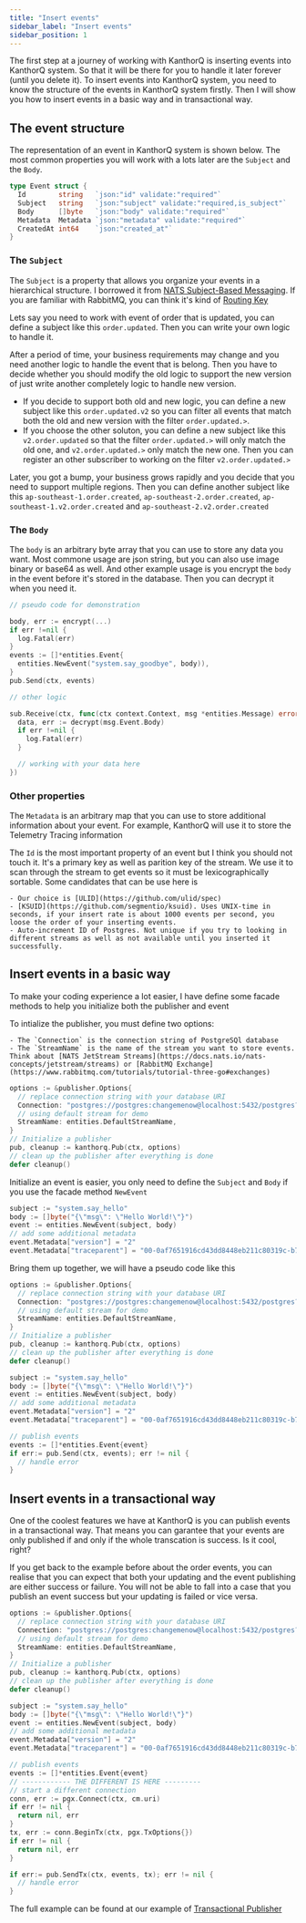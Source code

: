 ```yaml
---
title: "Insert events"
sidebar_label: "Insert events"
sidebar_position: 1
---
```


The first step at a journey of working with KanthorQ is inserting events into KanthorQ system. So that it will be there for you to handle it later forever (until you delete it). To insert events into KanthorQ system, you need to know the structure of the events in KanthorQ system firstly. Then I will show you how to insert events in a basic way and in transactional way.

## The event structure

The representation of an event in KanthorQ system is shown below. The most common properties you will work with a lots later are the `Subject` and the `Body`.

```go
type Event struct {
  Id        string   `json:"id" validate:"required"`
  Subject   string   `json:"subject" validate:"required,is_subject"`
  Body      []byte   `json:"body" validate:"required"`
  Metadata  Metadata `json:"metadata" validate:"required"`
  CreatedAt int64    `json:"created_at"`
}
```

### The `Subject`

The `Subject` is a property that allows you organize your events in a hierarchical structure. I borrowed it from [NATS Subject-Based Messaging](https://docs.nats.io/nats-concepts/subjects). If you are familiar with RabbitMQ, you can think it's kind of [Routing Key](https://www.rabbitmq.com/tutorials/tutorial-five-go#topic-exchange)

Lets say you need to work with event of order that is updated, you can define a subject like this `order.updated`. Then you can write your own logic to handle it.

After a period of time, your business requirements may change and you need another logic to handle the event that is belong. Then you have to decide whether you should modify the old logic to support the new version of just write another completely logic to handle new version.

- If you decide to support both old and new logic, you can define a new subject like this `order.updated.v2` so you can filter all events that match both the old and new version with the filter `order.updated.>`.
- If you choose the other soluton, you can define a new subject like this `v2.order.updated` so that the filter `order.updated.>` will only match the old one, and `v2.order.updated.>` only match the new one. Then you can register an other subscriber to working on the filter `v2.order.updated.>`

Later, you got a bump, your business grows rapidly and you decide that you need to support multiple regions. Then you can define another subject like this `ap-southeast-1.order.created`, `ap-southeast-2.order.created`, `ap-southeast-1.v2.order.created` and `ap-southeast-2.v2.order.created`

### The `Body`

The `body` is an arbitrary byte array that you can use to store any data you want. Most commone usage are json string, but you can also use image binary or base64 as well. And other example usage is you encrypt the `body` in the event before it's stored in the database. Then you can decrypt it when you need it.

```go
// pseudo code for demonstration

body, err := encrypt(...)
if err !=nil {
  log.Fatal(err)
}
events := []*entities.Event{
  entities.NewEvent("system.say_goodbye", body)),
}
pub.Send(ctx, events)

// other logic

sub.Receive(ctx, func(ctx context.Context, msg *entities.Message) error {
  data, err := decrypt(msg.Event.Body)
  if err !=nil {
    log.Fatal(err)
  }

  // working with your data here
})
```

### Other properties

The `Metadata` is an arbitrary map that you can use to store additional information about your event. For example, KanthorQ will use it to store the Telemetry Tracing information

The `Id` is the most important property of an event but I think you should not touch it. It's a primary key as well as parition key of the stream. We use it to scan through the stream to get events so it must be lexicographically sortable. Some candidates that can be use here is

    - Our choice is [ULID](https://github.com/ulid/spec)
    - [KSUID](https://github.com/segmentio/ksuid). Uses UNIX-time in seconds, if your insert rate is about 1000 events per second, you loose the order of your inserting events.
    - Auto-increment ID of Postgres. Not unique if you try to looking in different streams as well as not available until you inserted it successfully.

## Insert events in a basic way

To make your coding experience a lot easier, I have define some facade methods to help you initialize both the publisher and event

To intialize the publisher, you must define two options:

    - The `Connection` is the connection string of PostgreSQl database
    - The `StreamName` is the name of the stream you want to store events. Think about [NATS JetStream Streams](https://docs.nats.io/nats-concepts/jetstream/streams) or [RabbitMQ Exchange](https://www.rabbitmq.com/tutorials/tutorial-three-go#exchanges)

```go
options := &publisher.Options{
  // replace connection string with your database URI
  Connection: "postgres://postgres:changemenow@localhost:5432/postgres?sslmode=disable",
  // using default stream for demo
  StreamName: entities.DefaultStreamName,
}
// Initialize a publisher
pub, cleanup := kanthorq.Pub(ctx, options)
// clean up the publisher after everything is done
defer cleanup()
```

Initialize an event is easier, you only need to define the `Subject` and `Body` if you use the facade method `NewEvent`

```go
subject := "system.say_hello"
body := []byte("{\"msg\": \"Hello World!\"}")
event := entities.NewEvent(subject, body)
// add some additional metadata
event.Metadata["version"] = "2"
event.Metadata["traceparent"] = "00-0af7651916cd43dd8448eb211c80319c-b7ad6b7169203331-01"
```

Bring them up together, we will have a pseudo code like this

```go
options := &publisher.Options{
  // replace connection string with your database URI
  Connection: "postgres://postgres:changemenow@localhost:5432/postgres?sslmode=disable",
  // using default stream for demo
  StreamName: entities.DefaultStreamName,
}
// Initialize a publisher
pub, cleanup := kanthorq.Pub(ctx, options)
// clean up the publisher after everything is done
defer cleanup()

subject := "system.say_hello"
body := []byte("{\"msg\": \"Hello World!\"}")
event := entities.NewEvent(subject, body)
// add some additional metadata
event.Metadata["version"] = "2"
event.Metadata["traceparent"] = "00-0af7651916cd43dd8448eb211c80319c-b7ad6b7169203331-01"

// publish events
events := []*entities.Event{event}
if err:= pub.Send(ctx, events); err != nil {
  // handle error
}
```

## Insert events in a transactional way

One of the coolest features we have at KanthorQ is you can publish events in a transactional way. That means you can garantee that your events are only published if and only if the whole transcation is success. Is it cool, right?

If you get back to the example before about the order events, you can realise that you can expect that both your updating and the event publishing are either success or failure. You will not be able to fall into a case that you publish an event success but your updating is failed or vice versa.

```go
options := &publisher.Options{
  // replace connection string with your database URI
  Connection: "postgres://postgres:changemenow@localhost:5432/postgres?sslmode=disable",
  // using default stream for demo
  StreamName: entities.DefaultStreamName,
}
// Initialize a publisher
pub, cleanup := kanthorq.Pub(ctx, options)
// clean up the publisher after everything is done
defer cleanup()

subject := "system.say_hello"
body := []byte("{\"msg\": \"Hello World!\"}")
event := entities.NewEvent(subject, body)
// add some additional metadata
event.Metadata["version"] = "2"
event.Metadata["traceparent"] = "00-0af7651916cd43dd8448eb211c80319c-b7ad6b7169203331-01"

// publish events
events := []*entities.Event{event}
// ------------ THE DIFFERENT IS HERE ---------
// start a different connection
conn, err := pgx.Connect(ctx, cm.uri)
if err != nil {
  return nil, err
}
tx, err := conn.BeginTx(ctx, pgx.TxOptions{})
if err != nil {
  return nil, err
}

if err:= pub.SendTx(ctx, events, tx); err != nil {
  // handle error
}
```

The full example can be found at our example of [Transactional Publisher](https://github.com/kanthor/kanthorq/blob/main/example/transactional-publisher/main.go)
